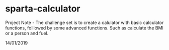 # sparta-calculator
Project Note - The challenge set is to create a calulator with basic calculator functions, 
folllowed by some advanced functions. Such as calculate the BMI or a person and fuel.

14/01/2019
